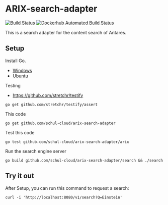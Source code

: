 ARIX-search-adapter
===================

[![Build Status](https://travis-ci.org/schul-cloud/arix-search-adapter.svg?branch=master)](https://travis-ci.org/schul-cloud/arix-search-adapter)
[![Dockerhub Automated Build Status](https://img.shields.io/docker/build/schulcloud/arix-search-adapter.svg)](https://hub.docker.com/r/schulcloud/arix-search-adapter/builds/)

This is a search adapter for the content search of Antares.

Setup
-----

Install Go.
- [Windows][setup-windows]
- [Ubuntu][setup-ubuntu]

Testing
- https://github.com/stretchr/testify
```
go get github.com/stretchr/testify/assert
```

This code
```
go get github.com/schul-cloud/arix-search-adapter
```

Test this code
```
go test github.com/schul-cloud/arix-search-adapter/arix
```

Run the search engine server
```
go build github.com/schul-cloud/arix-search-adapter/search && ./search
```

Try it out
----------

After Setup, you can run this command to request a search:

```
curl -i 'http://localhost:8080/v1/search?Q=Einstein'
```



[setup-windows]: http://www.wadewegner.com/2014/12/easy-go-programming-setup-for-windows/
[setup-ubuntu]: https://wiki.ubuntu.com/Go

